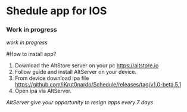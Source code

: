 # Shedule app for IOS
### Work in progress

*work in progress*

#How to install app?

1. Download the AltStore server on your pc https://altstore.io
2. Follow guide and install AltServer on your device.
3. From device download ipa file https://github.com/iKrut0nardo/Schedule/releases/tag/v1.0-beta.5.1
4. Open ipa via AltServer.

*AltServer give your opportunity to resign apps every 7 days*
